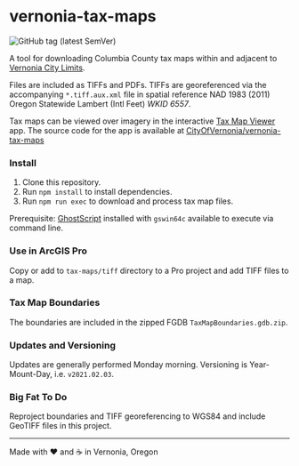 # vernonia-tax-maps

![GitHub tag (latest SemVer)](https://img.shields.io/github/v/tag/CityOfVernonia/vernonia-tax-maps?color=success&style=flat-square)

A tool for downloading Columbia County tax maps within and adjacent to [Vernonia City Limits](https://gisportal.vernonia-or.gov/portal/home/item.html?id=eb0c7507611e44b7923dd1c0167e3b92).

Files are included as TIFFs and PDFs. TIFFs are georeferenced via the accompanying `*.tiff.aux.xml` file in spatial reference NAD 1983 (2011) Oregon Statewide Lambert (Intl Feet) _WKID 6557_.

Tax maps can be viewed over imagery in the interactive [Tax Map Viewer](https://vernonia-tax-map-viewer.netlify.app/) app. The source code for the app is available at [CityOfVernonia/vernonia-tax-maps](https://github.com/CityOfVernonia/vernonia-tax-maps)

### Install

1. Clone this repository.
1. Run `npm install` to install dependencies.
1. Run `npm run exec` to download and process tax map files.

Prerequisite: [GhostScript](https://ghostscript.com/download.html) installed with `gswin64c` available to execute via command line.

### Use in ArcGIS Pro

Copy or add to `tax-maps/tiff` directory to a Pro project and add TIFF files to a map.

### Tax Map Boundaries

The boundaries are included in the zipped FGDB `TaxMapBoundaries.gdb.zip`.

### Updates and Versioning

Updates are generally performed Monday morning. Versioning is Year-Mount-Day, i.e. `v2021.02.03`.

### Big Fat To Do

Reproject boundaries and TIFF georeferencing to WGS84 and include GeoTIFF files in this project.

***

Made with :heart: and :coffee: in Vernonia, Oregon
